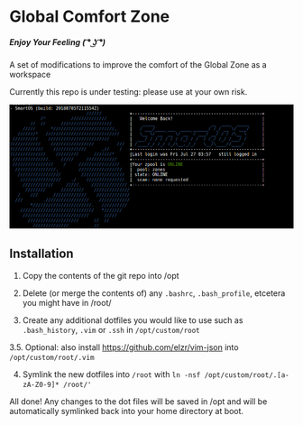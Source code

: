 # Global Comfort Zone

##### _Enjoy Your Feeling_ ( ͡° ͜ʖ ͡°)
A set of modifications to improve the comfort of the Global Zone as a workspace

Currently this repo is under testing: please use at your own risk.

![](images/screenshot-1.png)

## Installation

1. Copy the contents of the git repo into /opt

2. Delete (or merge the contents of) any `.bashrc`, `.bash_profile`, etcetera you might have in /root/

3. Create any additional dotfiles you would like to use such as `.bash_history`, `.vim` or `.ssh` in `/opt/custom/root`

3.5. Optional: also install https://github.com/elzr/vim-json into `/opt/custom/root/.vim`

4. Symlink the new dotfiles into `/root` with `ln -nsf /opt/custom/root/.[a-zA-Z0-9]* /root/'`

All done! Any changes to the dot files will be saved in /opt and will be automatically symlinked back into your home directory at boot.
